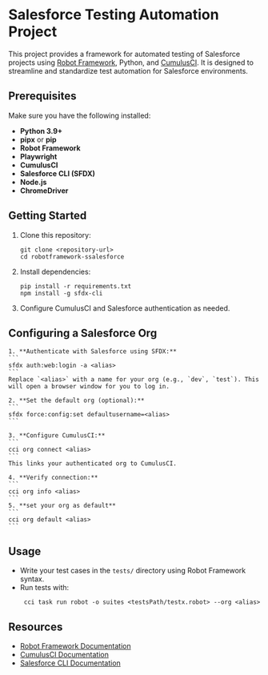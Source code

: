 # Salesforce Testing Automation Project

This project provides a framework for automated testing of Salesforce projects using [Robot Framework](https://robotframework.org/), Python, and [CumulusCI](https://cumulusci.readthedocs.io/). It is designed to streamline and standardize test automation for Salesforce environments.

## Prerequisites

Make sure you have the following installed:

- **Python 3.9+**  
- **pipx** or **pip**  
- **Robot Framework**  
- **Playwright**  
- **CumulusCI**  
- **Salesforce CLI (SFDX)**  
- **Node.js**  
- **ChromeDriver**  

## Getting Started

1. Clone this repository:
   ```
   git clone <repository-url>
   cd robotframework-ssalesforce
   ```

2. Install dependencies:
   ```
   pip install -r requirements.txt
   npm install -g sfdx-cli
   ```

3. Configure CumulusCI and Salesforce authentication as needed.
 ## Configuring a Salesforce Org

    1. **Authenticate with Salesforce using SFDX:**
    ```
    sfdx auth:web:login -a <alias>
    ```
    Replace `<alias>` with a name for your org (e.g., `dev`, `test`). This will open a browser window for you to log in.

    2. **Set the default org (optional):**
    ```
    sfdx force:config:set defaultusername=<alias>
    ```

    3. **Configure CumulusCI:**
    ```
    cci org connect <alias>
    ```
    This links your authenticated org to CumulusCI.

    4. **Verify connection:**
    ```
    cci org info <alias>
    ```
    5. **set your org as default**
    ```
    cci org default <alias>
    ```


## Usage

- Write your test cases in the `tests/` directory using Robot Framework syntax.
- Run tests with:
   ```
    cci task run robot -o suites <testsPath/testx.robot> --org <alias>
   ```

## Resources

- [Robot Framework Documentation](https://robotframework.org/)
- [CumulusCI Documentation](https://cumulusci.readthedocs.io/)
- [Salesforce CLI Documentation](https://developer.salesforce.com/tools/sfdxcli)

##

